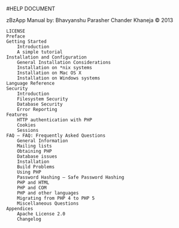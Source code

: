 #HELP DOCUMENT

zBzApp Manual
by:
Bhavyanshu Parasher
Chander Khaneja
© 2013

    LICENSE
    Preface
    Getting Started
        Introduction
        A simple tutorial
    Installation and Configuration
        General Installation Considerations
        Installation on *nix systems
        Installation on Mac OS X
        Installation on Windows systems
    Language Reference
    Security
        Introduction
        Filesystem Security
        Database Security
        Error Reporting
    Features
        HTTP authentication with PHP
        Cookies
        Sessions
    FAQ — FAQ: Frequently Asked Questions
        General Information
        Mailing lists
        Obtaining PHP
        Database issues
        Installation
        Build Problems
        Using PHP
        Password Hashing — Safe Password Hashing
        PHP and HTML
        PHP and COM
        PHP and other languages
        Migrating from PHP 4 to PHP 5
        Miscellaneous Questions
    Appendices
        Apache License 2.0
        Changelog
